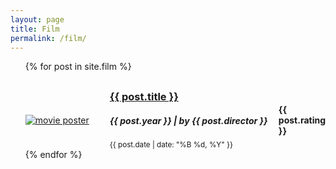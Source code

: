 ```yaml
---
layout: page
title: Film
permalink: /film/
---
```


<ul>
  {% for post in site.film %}
   <article class="post" style="margin-top: 30px;">
		<div
			class="entry"
			style="display: flex; justify-content: center; align-items: center">
			<div style="flex: 30%">
				<a href="{{ site.baseurl }}{{ post.url }}"
					><img
						id="cover-small"
						alt="movie poster"
						src="{{ post.cover }}"
				/></a>
			</div>
			<div style="flex: 60%">
				<a
					href="{{ site.baseurl }}{{ post.url }}"
					class="read-more">
						<h3 style="margin: 0;">{{ post.title }}</h3>
				</a>
				<h5>{{ post.year }} | by {{ post.director }}</h5>
				<small> {{ post.date | date: "%B %d, %Y" }}</small>
			</div>
			<div style="flex: 10%">
				<h4>{{ post.rating }}</h4>
			</div>
		</div>
	</article>
  {% endfor %}
</ul>
